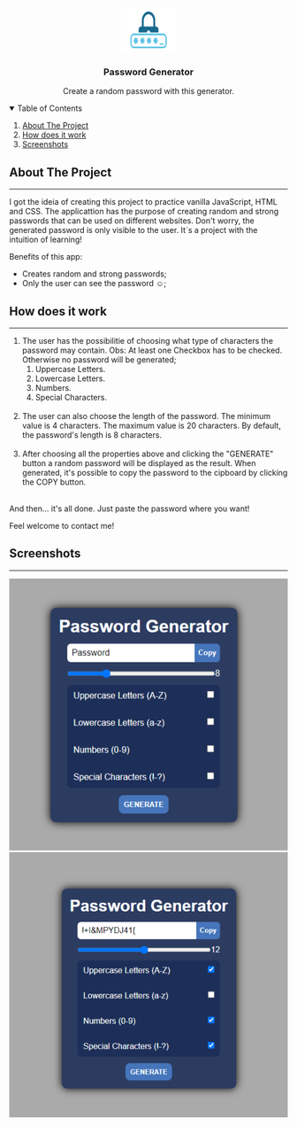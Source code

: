 <br />
<p align="center">
  <a href="https://github.com/EdsonUr/Password-Generator">
    <img src="assets/icon.png" alt="Logo" width="100" height="80">
  </a>

  <h3 align="center">Password Generator</h3>

  <p align="center">
    Create a random password with this generator.
  </p>
</p>


<details open="open">
  <summary>Table of Contents</summary>
  <ol>
    <li>
      <a href="#about-the-project">About The Project</a>
    </li>
    <li>
      <a href="#how-does-it-work">How does it work</a>
    </li>
    <li>
      <a href="#screenshots">Screenshots</a>
    </li>
  </ol>
</details>

## About The Project
---
I got the ideia of creating this project to practice vanilla JavaScript, HTML and CSS. The applicattion has the purpose of creating random and strong passwords that can be used on different websites. Don't worry, the generated password is only visible to the user.
It´s a project with the intuition of learning!

Benefits of this app:
* Creates random and strong passwords;
* Only the user can see the password ☺️;

## How does it work
---
<ol>
  <li>
    The user has the possibilitie of choosing what type of characters the password may contain. 
    Obs: At least one Checkbox has to be checked. Otherwise no password will be generated;
    <ol>
      <li>
        Uppercase Letters.
      </li>
      <li>
        Lowercase Letters.
      </li>
      <li>
        Numbers.
      </li>
      <li>
        Special Characters.
      </li>
    </ol>
  </li>
  <br/>
  <li>
    The user can also choose the length of the password.
    The minimum value is 4 characters. The maximum value is 20 characters.
    By default, the password's length is 8 characters.
  </li>
  <br/>
  <li>
     After choosing all the properties above and clicking the "GENERATE" button a random password will be displayed as the result. When generated, it's possible to copy the password to the cipboard by clicking the COPY button.
  </li>
  <br/>
</ol>
And then... it's all done. Just paste the password where you want!

Feel welcome to contact me!

## Screenshots
---
 <a href="https://github.com/EdsonUr/Password-Generator">
    <img src="assets/ft1.png" alt="Logo">
 </a>
 <a href="https://github.com/EdsonUr/Password-Generator">
    <img src="assets/ft2.png" alt="Logo" >
 </a>
